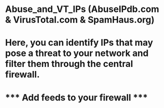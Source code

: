 # Abuse_and_VT_IPs (AbuseIPdb.com & VirusTotal.com & SpamHaus.org)
# Here, you can identify IPs that may pose a threat to your network and filter them through the central firewall.
# *** Add feeds to your firewall *** 
